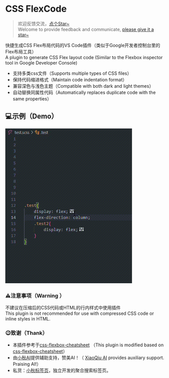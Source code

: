 # CSS FlexCode

> 欢迎反馈交流，[点个Star~](https://github.com/xutao-o/css-flex-code)   
> Welcome to provide feedback and communicate, [please give it a star~](https://github.com/xutao-o/css-flex-code)

快捷生成CSS Flex布局代码的VS Code插件（类似于Google开发者控制台里的Flex布局工具）  
A plugin to generate CSS Flex layout code  (Similar to the Flexbox inspector tool in Google Developer Console)

- 支持多类css文件（Supports multiple types of CSS files）
- 保持代码缩进格式（Maintain code indentation format）
- 兼容深色与浅色主题（Compatible with both dark and light themes）
- 自动替换同属性代码（Automatically replaces duplicate code with the same properties）
  
## 💻示例（Demo）

![CSS Flex示例](https://raw.githubusercontent.com/xutao-o/css-flex-code/main/images/readme/demo.gif)

### ⚠️注意事项（Warning ）
不建议在压缩后的CSS代码或HTML的行内样式中使用插件   
This plugin is not recommended for use with compressed CSS code or inline styles in HTML.

### 😉致谢（Thank）
- 本插件参考于[css-flexbox-cheatsheet](https://github.com/dzhavat/css-flexbox-cheatsheet) （This plugin is modified based on [css-flexbox-cheatsheet](https://github.com/dzhavat/css-flexbox-cheatsheet)）
- 由[小秋AI](https://chat.xqai.net/)提供辅助支持，赞美AI！（ [XiaoQiu AI](https://chat.xqai.net/) provides auxiliary support. Praising AI!）  
- 私货：[小秋标签页](https://www.xqss.link/website)，独立开发的聚合搜索标签页。  

